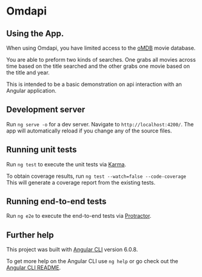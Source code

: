 # Omdapi

## Using the App.

When using Omdapi, you have limited access to the [oMDB](http://www.omdbapi.com/) movie database.

You are able to preform two kinds of searches. One grabs all movies across time based on the title searched and the other grabs one movie based on the title and year.

This is intended to be a basic demonstration on api interaction with an Angular application.

## Development server

Run `ng serve -o` for a dev server. Navigate to `http://localhost:4200/`. The app will automatically reload if you change any of the source files.

## Running unit tests

Run `ng test` to execute the unit tests via [Karma](https://karma-runner.github.io).

To obtain coverage results, run `ng test --watch=false --code-coverage`
This will generate a coverage report from the existing tests.

## Running end-to-end tests

Run `ng e2e` to execute the end-to-end tests via [Protractor](http://www.protractortest.org/).

## Further help

This project was built with [Angular CLI](https://github.com/angular/angular-cli) version 6.0.8.

To get more help on the Angular CLI use `ng help` or go check out the [Angular CLI README](https://github.com/angular/angular-cli/blob/master/README.md).
